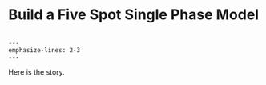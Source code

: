 # Build a Five Spot Single Phase Model

```{image} ../../../images/five_spot_single_phase.gif
```

```{literalinclude} examples/02_1D_SinglePhase_SlightlyCompressible.py
---
emphasize-lines: 2-3
---
```

Here is the story.

